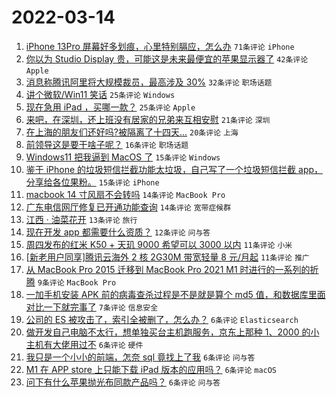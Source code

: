 # 2022-03-14

1. [iPhone 13Pro 屏幕好多划痕，心里特别膈应，怎么办](https://www.v2ex.com/t/840121) `71条评论` `iPhone`
1. [你以为 Studio Display 贵，可能这是未来最便宜的苹果显示器了](https://www.v2ex.com/t/840131) `42条评论` `Apple`
1. [消息称腾讯阿里将大规模裁员，最高涉及 30%](https://www.v2ex.com/t/840177) `32条评论` `职场话题`
1. [讲个微软/Win11 笑话](https://www.v2ex.com/t/840161) `25条评论` `Windows`
1. [现在急用 iPad ，买哪一款？](https://www.v2ex.com/t/840139) `25条评论` `Apple`
1. [来吧，在深圳，还上班没有居家的兄弟来互相安慰](https://www.v2ex.com/t/840127) `21条评论` `深圳`
1. [在上海的朋友们还好吗?被隔离了十四天...](https://www.v2ex.com/t/840159) `20条评论` `上海`
1. [前领导这是要干啥子呢？](https://www.v2ex.com/t/840168) `16条评论` `职场话题`
1. [Windows11 把我逼到 MacOS 了](https://www.v2ex.com/t/840183) `15条评论` `Windows`
1. [鉴于 iPhone 的垃圾短信拦截功能太垃圾，自己写了一个垃圾短信拦截 app，分享给各位果粉。](https://www.v2ex.com/t/840128) `15条评论` `iPhone`
1. [macbook 14 寸风扇不会转吗](https://www.v2ex.com/t/840160) `14条评论` `MacBook Pro`
1. [广东电信网厅修复已开通功能查询](https://www.v2ex.com/t/840154) `14条评论` `宽带症候群`
1. [江西 · 油菜花开](https://www.v2ex.com/t/840170) `13条评论` `旅行`
1. [现在开发 app 都需要什么资质？](https://www.v2ex.com/t/840165) `12条评论` `问与答`
1. [周四发布的红米 K50 + 天玑 9000 希望可以 3000 以内](https://www.v2ex.com/t/840134) `11条评论` `小米`
1. [[新老用户同享]腾讯云海外 2 核 2G30M 带宽轻量 8 元/月起](https://www.v2ex.com/t/840133) `11条评论` `推广`
1. [从 MacBook Pro 2015 迁移到 MacBook Pro 2021 M1 时进行的一系列的折腾](https://www.v2ex.com/t/840158) `9条评论` `MacBook Pro`
1. [一加手机安装 APK 前的病毒查杀过程是不是就是算个 md5 值，和数据库里面对比一下就完事了](https://www.v2ex.com/t/840175) `7条评论` `信息安全`
1. [公司的 ES 被攻击了，索引全被删了，怎么办？](https://www.v2ex.com/t/840193) `6条评论` `Elasticsearch`
1. [做开发自己电脑不太行，想单独买台主机跑服务，京东上那种 1、2000 的小主机有大佬用过不](https://www.v2ex.com/t/840189) `6条评论` `硬件`
1. [我只是一个小小的前端，怎奈 sql 竟找上了我](https://www.v2ex.com/t/840182) `6条评论` `问与答`
1. [M1 在 APP store 上只能下载 iPad 版本的应用吗？](https://www.v2ex.com/t/840172) `6条评论` `macOS`
1. [问下有什么苹果抛光布同款产品吗？](https://www.v2ex.com/t/840153) `6条评论` `问与答`
